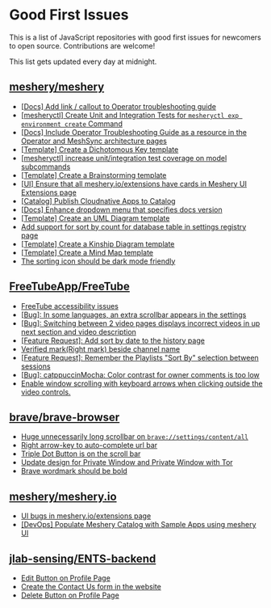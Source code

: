 # Good First Issues

This is a list of JavaScript repositories with good first issues for newcomers to open source. Contributions are welcome!

This list gets updated every day at midnight.

## [meshery/meshery](https://github.com/meshery/meshery)

- [[Docs] Add link / callout to Operator troubleshooting guide](https://github.com/meshery/meshery/issues/13706)
- [[mesheryctl] Create Unit and Integration Tests for `mesheryctl exp environment create` Command](https://github.com/meshery/meshery/issues/12138)
- [[Docs] Include Operator Troubleshooting Guide as a resource in the Operator and MeshSync architecture pages](https://github.com/meshery/meshery/issues/11430)
- [[Template] Create a Dichotomous Key template](https://github.com/meshery/meshery/issues/12463)
- [[mesheryctl] increase unit/integration test coverage on model subcommands](https://github.com/meshery/meshery/issues/14042)
- [[Template] Create a Brainstorming template](https://github.com/meshery/meshery/issues/12503)
- [[UI] Ensure that all meshery.io/extensions have cards in Meshery UI Extensions page](https://github.com/meshery/meshery/issues/13623)
- [[Catalog] Publish Cloudnative Apps to Catalog](https://github.com/meshery/meshery/issues/9282)
- [[Docs] Enhance dropdown menu that specifies docs version](https://github.com/meshery/meshery/issues/9227)
- [[Template] Create an UML Diagram template](https://github.com/meshery/meshery/issues/12451)
- [Add support for sort by count for database table in settings registry page](https://github.com/meshery/meshery/issues/13958)
- [[Template] Create a Kinship Diagram template](https://github.com/meshery/meshery/issues/12452)
- [[Template] Create a Mind Map template](https://github.com/meshery/meshery/issues/12455)
- [The sorting icon should be dark mode friendly](https://github.com/meshery/meshery/issues/13306)

## [FreeTubeApp/FreeTube](https://github.com/FreeTubeApp/FreeTube)

- [FreeTube accessibility issues](https://github.com/FreeTubeApp/FreeTube/issues/693)
- [[Bug]: In some languages, an extra scrollbar appears in the settings](https://github.com/FreeTubeApp/FreeTube/issues/6330)
- [[Bug]: Switching between 2 video pages displays incorrect videos in up next section and video description](https://github.com/FreeTubeApp/FreeTube/issues/2261)
- [[Feature Request]: Add sort by date to the history page](https://github.com/FreeTubeApp/FreeTube/issues/5595)
- [Verified mark(Right mark) beside channel name](https://github.com/FreeTubeApp/FreeTube/issues/944)
- [[Feature Request]: Remember the Playlists "Sort By" selection between sessions](https://github.com/FreeTubeApp/FreeTube/issues/5008)
- [[Bug]: catppuccinMocha: Color contrast for owner comments is too low](https://github.com/FreeTubeApp/FreeTube/issues/6597)
- [Enable window scrolling with keyboard arrows when clicking outside the video controls.](https://github.com/FreeTubeApp/FreeTube/issues/931)

## [brave/brave-browser](https://github.com/brave/brave-browser)

- [Huge unnecessarily long scrollbar on `brave://settings/content/all`](https://github.com/brave/brave-browser/issues/44696)
- [Right arrow-key to auto-complete url bar](https://github.com/brave/brave-browser/issues/44927)
- [Triple Dot Button is on the  scroll bar ](https://github.com/brave/brave-browser/issues/36298)
- [Update design for Private Window and Private Window with Tor](https://github.com/brave/brave-browser/issues/44909)
- [Brave wordmark should be bold](https://github.com/brave/brave-browser/issues/41637)

## [meshery/meshery.io](https://github.com/meshery/meshery.io)

- [UI bugs in meshery.io/extensions page](https://github.com/meshery/meshery.io/issues/2084)
- [[DevOps] Populate Meshery Catalog with Sample Apps using meshery UI](https://github.com/meshery/meshery.io/issues/1699)

## [jlab-sensing/ENTS-backend](https://github.com/jlab-sensing/ENTS-backend)

- [Edit Button on Profile Page](https://github.com/jlab-sensing/ENTS-backend/issues/347)
- [Create the Contact Us form in the website](https://github.com/jlab-sensing/ENTS-backend/issues/173)
- [Delete Button on Profile Page](https://github.com/jlab-sensing/ENTS-backend/issues/348)

